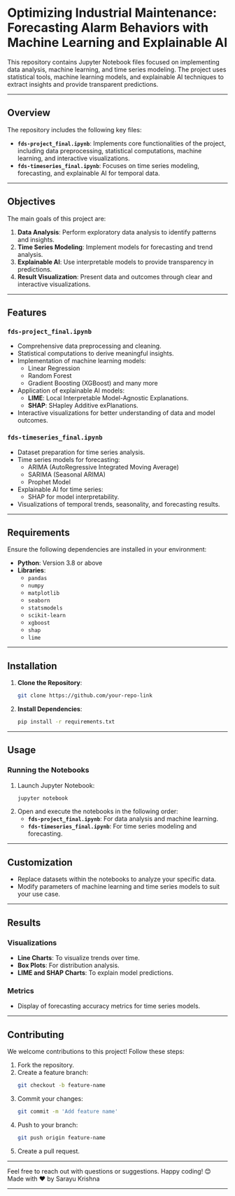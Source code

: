  

# Optimizing Industrial Maintenance: Forecasting Alarm Behaviors with Machine Learning and Explainable AI 
This repository contains Jupyter Notebook files focused on implementing data analysis, machine learning, and time series modeling. The project uses statistical tools, machine learning models, and explainable AI techniques to extract insights and provide transparent predictions.

---

## **Overview**

The repository includes the following key files:
- **`fds-project_final.ipynb`**: Implements core functionalities of the project, including data preprocessing, statistical computations, machine learning, and interactive visualizations.
- **`fds-timeseries_final.ipynb`**: Focuses on time series modeling, forecasting, and explainable AI for temporal data.

---

## **Objectives**

The main goals of this project are:
1. **Data Analysis**: Perform exploratory data analysis to identify patterns and insights.
2. **Time Series Modeling**: Implement models for forecasting and trend analysis.
3. **Explainable AI**: Use interpretable models to provide transparency in predictions.
4. **Result Visualization**: Present data and outcomes through clear and interactive visualizations.

---

## **Features**

### **`fds-project_final.ipynb`**
- Comprehensive data preprocessing and cleaning.
- Statistical computations to derive meaningful insights.
- Implementation of machine learning models:
  - Linear Regression
  - Random Forest
  - Gradient Boosting (XGBoost) and many more
- Application of explainable AI models:
  - **LIME**: Local Interpretable Model-Agnostic Explanations.
  - **SHAP**: SHapley Additive exPlanations.
- Interactive visualizations for better understanding of data and model outcomes.

### **`fds-timeseries_final.ipynb`**
- Dataset preparation for time series analysis.
- Time series models for forecasting:
  - ARIMA (AutoRegressive Integrated Moving Average)
  - SARIMA (Seasonal ARIMA)
  - Prophet Model
- Explainable AI for time series:
  - SHAP for model interpretability.
- Visualizations of temporal trends, seasonality, and forecasting results.

---

## **Requirements**

Ensure the following dependencies are installed in your environment:

- **Python**: Version 3.8 or above
- **Libraries**:
  - `pandas`
  - `numpy`
  - `matplotlib`
  - `seaborn`
  - `statsmodels`
  - `scikit-learn`
  - `xgboost`
  - `shap`
  - `lime`

---

## **Installation**

1. **Clone the Repository**:
   ```bash
   git clone https://github.com/your-repo-link
   ```

2. **Install Dependencies**:
   ```bash
   pip install -r requirements.txt
   ```

---

## **Usage**

### Running the Notebooks
1. Launch Jupyter Notebook:
   ```bash
   jupyter notebook
   ```
2. Open and execute the notebooks in the following order:
   - **`fds-project_final.ipynb`**: For data analysis and machine learning.
   - **`fds-timeseries_final.ipynb`**: For time series modeling and forecasting.

---

## **Customization**

- Replace datasets within the notebooks to analyze your specific data.
- Modify parameters of machine learning and time series models to suit your use case.

---

## **Results**

### Visualizations
- **Line Charts**: To visualize trends over time.
- **Box Plots**: For distribution analysis.
- **LIME and SHAP Charts**: To explain model predictions.

### Metrics
- Display of forecasting accuracy metrics for time series models.

---

## **Contributing**

We welcome contributions to this project! Follow these steps:
1. Fork the repository.
2. Create a feature branch:
   ```bash
   git checkout -b feature-name
   ```
3. Commit your changes:
   ```bash
   git commit -m 'Add feature name'
   ```
4. Push to your branch:
   ```bash
   git push origin feature-name
   ```
5. Create a pull request.

---
Feel free to reach out with questions or suggestions. Happy coding! 😊
Made with ❤️ by Sarayu Krishna



 

--- 

 
